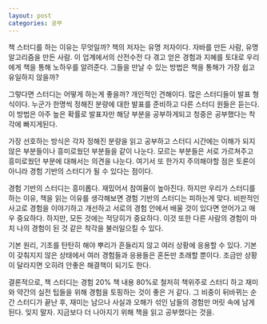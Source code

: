 ```yaml
---
layout: post
categories: 공부
---
```


책 스터디를 하는 이유는 무엇일까? 책의 저자는 유명 저자이다. 자바를 만든 사람, 유명 알고리즘을 만든 사람. 이 업계에서의 산전수전 다 겪고 얻은 경험과 지혜를 토대로 우리에게 책을 통해 노하우를 알려준다. 그들을 만날 수 있는 방법은 책을 통해가 가장 쉽고 유일하지 않을까? 

그렇다면 스터디는 어떻게 하는게 좋을까? 개인적인 견해이다. 많은 스터디들이 발표 형식이다. 누군가 한명씩 정해진 분량에 대한 발표를 준비하고 다른 스터디 원들은 듣는다. 이 방법은 아주 높은 확률로 발표자만 해당 부분을 공부하게되고 청중은 공부했다는 착각에 빠지게된다. 

가장 선호하는 방식은 각자 정해진 분량을 읽고 공부하고 스터디 시간에는 이해가 되지 않은 부분들이나 흥미로웠던 부분들을 같이 나눈다. 모르는 부분들은 서로 가르쳐주고 흥미로웠던 부분에 대해서는 의견을 나눈다. 여기서 또 한가지 주의해야할 점은 토론이 아니라 경험 기반의 스터디가 될 수 있다는 점이다. 

경험 기반의 스터디는 흥미롭다. 재밌어서 참여율이 높아진다. 하지만 우리가 스터디를 하는 이유, 책을 읽는 이유를 생각해보면 경험 기반의 스터디는 피하는게 맞다. 비판적인 사고로 경험을 이야기하고 개선하고 서로의 경험 안에서 배울 것이 있다면 얻어가고 매우 중요하다. 하지만, 모든 것에는 적당히가 중요하다. 이것 또한 다른 사람의 경험이 마치 나의 경험이 된 것 같은 착각을 불러일으킬 수 있다. 

기본 원리, 기초를 탄탄히 해야 뿌리가 흔들리지 않고 여러 상황에 응용할 수 있다. 기본이 갖춰지지 않은 상태에서 여러 경험들과 응용들은 혼돈만 초래할 뿐이다. 조금만 상황이 달라지면 오히려 안좋은 해결책이 되기도 한다. 

결론적으로, 책 스터디는 경험 20% 책 내용 80%로 철저히 책위주로 스터디 하고 재미와 약간의 실전 팁들을 위해 경험을 토핑하는 것이 좋은 거 같다. 그 비중이 뒤바뀌는 순간 스터디가 끝난 후, 재미는 남으나 사실과 오해가 섞인 남들의 경험만 머릿 속에 남게된다. 잊지 말자. 지금보다 더 나아지기 위해 책을 읽고 공부했다는 것을. 
